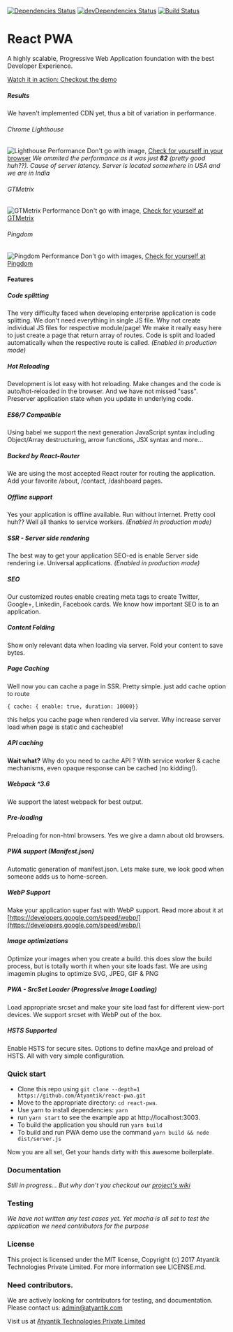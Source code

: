 [![Dependencies Status](https://david-dm.org/Atyantik/react-pwa.svg)](https://david-dm.org/Atyantik/react-pwa)
[![devDependencies Status](https://david-dm.org/Atyantik/react-pwa/dev-status.svg)](https://david-dm.org/Atyantik/react-pwa?type=dev)
[![Build Status](https://travis-ci.org/Atyantik/react-pwa.svg?branch=master)](https://travis-ci.org/Atyantik/react-pwa)


# React PWA
A highly scalable, Progressive Web Application foundation with the best Developer Experience.

[Watch it in action: Checkout the demo](https://react-pwa.now.sh/)

##### Results
We haven't implemented CDN yet, thus a bit of variation in performance.
###### Chrome Lighthouse
![Lighthouse Performance](https://www.atyantik.com/wp-content/uploads/2017/10/Lighthouse-Performance-Report-React-PWA.png)
Don't go with image, [Check for yourself in your browser](https://developers.google.com/web/tools/lighthouse/)
*We ommited the performance as it was just **82** (pretty good huh??). Cause of server latency. Server is located somewhere in USA and we are in India*  

###### GTMetrix
![GTMetrix Performance](https://www.atyantik.com/wp-content/uploads/2017/10/GTMetrix.png)
Don't go with image, [Check for yourself at GTMetrix](https://gtmetrix.com/reports/react-pwa.now.sh/XLLjOm78)  

###### Pingdom
![Pingdom Performance](https://www.atyantik.com/wp-content/uploads/2017/10/pingdom.png)
Don't go with images, [Check for yourself at Pingdom](https://tools.pingdom.com/#!/YB2qd/https://react-pwa.now.sh)

#### Features
##### Code splitting
The very difficulty faced when developing enterprise application is code splitting. We don't need everything in single JS file. Why not create individual JS files for respective module/page!
We make it really easy here to just create a page that return array of routes. Code is split and loaded automatically when the respective route is called.
*(Enabled in production mode)*  

##### Hot Reloading
Development is lot easy with hot reloading. Make changes and the code is auto/hot-reloaded in the browser.
And we have not missed "sass". Preserver application state when you update in underlying code.  

##### ES6/7 Compatible
Using babel we support the next generation JavaScript syntax including Object/Array destructuring, arrow functions, JSX syntax and more...  

##### Backed by React-Router
We are using the most accepted React router for routing the application. Add your favorite /about, /contact, /dashboard pages.  

##### Offline support
Yes your application is offline available. Run without internet. Pretty cool huh?? Well all thanks to service workers.
*(Enabled in production mode)*  

##### SSR - Server side rendering
The best way to get your application SEO-ed is enable Server side rendering i.e. Universal applications.
*(Enabled in production mode)*  

##### SEO
Our customized routes enable creating meta tags to create Twitter, Google+, Linkedin, Facebook cards. We know how important SEO is to an application.  

##### Content Folding
Show only relevant data when loading via server. Fold your content to save bytes.  


##### Page Caching
Well now you can cache a page in SSR. Pretty simple. just add cache option to route 

`{ cache: { enable: true, duration: 10000}}`
 
this helps you cache page when rendered via server. Why increase server load when page is static and cacheable! 

##### API caching
**Wait what?** Why do you need to cache API ? With service worker & cache mechanisms, even opaque response can be cached (no kidding!).  

##### Webpack ^3.6
We support the latest webpack for best output.  

##### Pre-loading
Preloading for non-html browsers. Yes we give a damn about old browsers.  

##### PWA support (Manifest.json)
Automatic generation of manifest.json. Lets make sure, we look good when someone adds us to home-screen.  
  

##### WebP Support 
Make your application super fast with WebP support. Read more about it at
[https://developers.google.com/speed/webp/](https://developers.google.com/speed/webp/)  

##### Image optimizations
Optimize your images when you create a build. this does slow the build process, but is totally worth it when your site loads fast. We are using imagemin plugins to optimize 
SVG, JPEG, GIF & PNG  

##### PWA - SrcSet Loader (Progressive Image Loading)
Load appropriate srcset and make your site load fast for different view-port devices. We support srcset with WebP out of the box.  

##### HSTS Supported
Enable HSTS for secure sites. Options to define maxAge and preload of HSTS. All with very simple configuration.  
   


### Quick start

- Clone this repo using `git clone --depth=1 https://github.com/Atyantik/react-pwa.git`
- Move to the appropriate directory: `cd react-pwa`.
- Use yarn to install dependencies: `yarn`
- run `yarn start` to see the example app at http://localhost:3003.
- To build the application you should run `yarn build`
- To build and run PWA demo use the command `yarn build && node dist/server.js`  

Now you are all set, Get your hands dirty with this awesome boilerplate.  

### Documentation
*Still in progress... But why don't you checkout our [project's wiki](https://github.com/Atyantik/react-pwa/wiki)*  

### Testing
*We have not written any test cases yet. Yet mocha is all set to test the application we need contributors for the purpose*  

### License
This project is licensed under the MIT license, Copyright (c) 2017 Atyantik Technologies Private Limited. For more information see LICENSE.md.  


### Need contributors.
We are actively looking for contributors for testing, and documentation.
Please contact us: [admin@atyantik.com](mailto:admin@atyantik.com)

Visit us at [Atyantik Technologies Private Limited](https://www.atyantik.com)
